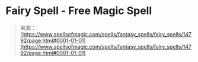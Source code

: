 <!--yml
category: 未分类
date: 2024-06-12 18:53:51
-->

# Fairy Spell - Free Magic Spell

> 来源：[https://www.spellsofmagic.com/spells/fantasy_spells/fairy_spells/14792/page.html#0001-01-01](https://www.spellsofmagic.com/spells/fantasy_spells/fairy_spells/14792/page.html#0001-01-01)